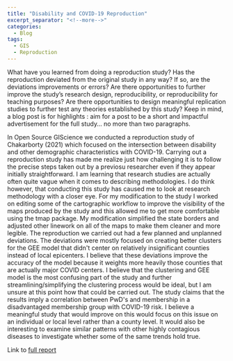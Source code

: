 ```yaml
---
title: "Disability and COVID-19 Reproduction"
excerpt_separator: "<!--more-->"
categories:
  - Blog
tags:
  - GIS
  - Reproduction
---
```


What have you learned from doing a reproduction study?
Has the reproduction deviated from the original study in any way?
If so, are the deviations improvements or errors?
Are there opportunities to further improve the study’s research design, reproducibility, or reproducibility for teaching purposes?
Are there opportunities to design meaningful replication studies to further test any theories established by this study?
Keep in mind, a blog post is for highlights : aim for a post to be a short and impactful advertisement for the full study… no more than two paragraphs.



In Open Source GIScience we conducted a reproduction study of Chakarborty (2021) which focused on the intersection between disability and other demographic characteristics with COVID-19. Carrying out a reproduction study has made me realize just how challenging it is to follow the precise steps taken out by a previosu researcher even if they appear initially straightforward. I am learning that research studies are actually often quite vague when it comes to describing methodologies. I do think however, that conducting this study has caused me to look at research methodology with a closer eye. For my modification to the study I worked on editing some of the cartographic workflow to improve the visibility of the maps produced by the study and this allowed me to get more comfortable using the tmap package. My modification simplified the state borders and adjusted other linework on all of the maps to make them cleaner and more legible. The reproduction we carried out had a few planned and unplanned deviations. The deviations were mostly focused on creating better clusters for the GEE model that didn't center on relatively insignificant counties instead of local epicenters. I believe that these deviations improve the accuracy of the model because it weights more heavily those counties that are actually major COVID centers. I believe that the clustering and GEE model is the most confusing part of the study and further streamlining/simplifying the clustering process would be ideal, but I am unsure at this point how that could be carried out. The study claims that the results imply a correlation between PwD's and membership in a disadvantaged membership group with COVID-19 risk. I believe a meaningful study that would improve on this would focus on this issue on an individual or local level rather than a county level. It would also be interesting to examine similar patterns with other highly contagious diseases to investigate whether some of the same trends hold true. 

Link to [full report](https://colman-bashore.github.io/RPr-Chakraborty-2021/)


